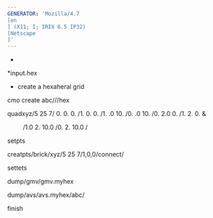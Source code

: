 ```yaml
---
GENERATOR: 'Mozilla/4.7 
[en
] (X11; I; IRIX 6.5 IP32) 
[Netscape
]'
---
```


 
*

 
*input.hex

 
* create a hexaheral grid

 cmo create abc///hex

 quadxyz/5 25 7/ 0. 0. 0. /1. 0. 0. /1. .0 10. /0. .0 10. /0. 2.0 0.
 /1. 2. 0. &

          /1.0 2. 10.0 /0. 2. 10.0 /

 setpts

 creatpts/brick/xyz/5 25 7/1,0,0/connect/

 settets

 dump/gmv/gmv.myhex

 dump/avs/avs.myhex/abc/

 finish
